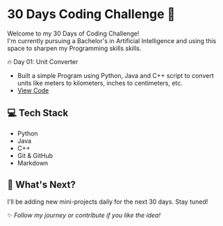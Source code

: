 # 30 Days Coding Challenge 🚀

Welcome to my 30 Days of Coding Challenge!  
I'm currently pursuing a Bachelor's in Artificial Intelligence and using this space to sharpen my Programming skills skills.

🔥 Day 01: Unit Converter
- Built a simple Program using Python, Java and C++ script to convert units like meters to kilometers, inches to centimeters, etc.
- [View Code](Day01_UnitConverter/Python/unit_converter.py)

## 💻 Tech Stack
- Python
- Java
- C++
- Git & GitHub
- Markdown

## 📅 What's Next?
I'll be adding new mini-projects daily for the next 30 days. Stay tuned!

✨ *Follow my journey or contribute if you like the idea!*
